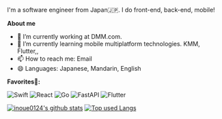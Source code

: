 I'm a software engineer from Japan🇯🇵. I do front-end, back-end, mobile!

**About me**

- 🔭 I’m currently working at DMM.com.
- 🌱 I’m currently learning mobile multiplatform technologies. KMM, Flutter,,
- 📫 How to reach me: Email
- 😄 Languages: Japanese, Mandarin, English


**Favorites🥰:**

![Swift](https://img.shields.io/badge/swift-F54A2A?style=for-the-badge&logo=swift&logoColor=white)
![React](https://img.shields.io/badge/react-%2320232a.svg?style=for-the-badge&logo=react&logoColor=%2361DAFB)
![Go](https://img.shields.io/badge/go-%2300ADD8.svg?style=for-the-badge&logo=go&logoColor=white)
![FastAPI](https://img.shields.io/badge/FastAPI-005571?style=for-the-badge&logo=fastapi)
![Flutter](https://img.shields.io/badge/Flutter-%2302569B.svg?style=for-the-badge&logo=Flutter&logoColor=white)

[![inoue0124's github stats](https://github-readme-stats.vercel.app/api?username=inoue0124&hide=contribs&count_private=true&show_icons=true&theme=buefy&hide_border=true)](https://github.com/ユーザ名/)
[![Top used Langs](https://github-readme-stats.vercel.app/api/top-langs/?username=inoue0124&layout=compact&theme=tokyonight&hide=c,c%2B%2B,shell,Roff,Makefile,css,assembly,jupyter%20notebook&theme=buefy&hide_border=true)](https://github.com/inoue0124/)
